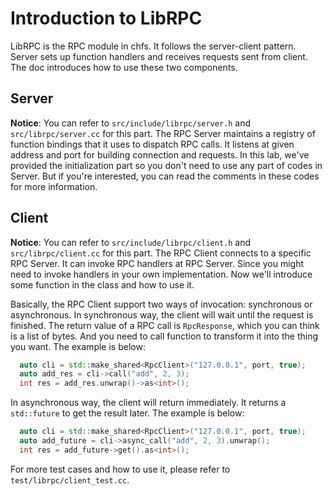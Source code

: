 # Introduction to LibRPC

LibRPC is the RPC module in chfs. It follows the server-client pattern. Server sets up function handlers and receives requests sent from client. The doc introduces how to use these two components.

## Server

**Notice**: You can refer to `src/include/librpc/server.h` and `src/librpc/server.cc` for this part.
The RPC Server maintains a registry of function bindings that it uses to dispatch RPC calls. It listens at given address and port for building connection and requests. In this lab, we've provided the initialization part so you don't need to use any part of codes in Server. But if you're interested, you can read the comments in these codes for more information.

## Client


**Notice**: You can refer to `src/include/librpc/client.h` and `src/librpc/client.cc` for this part.
The RPC Client connects to a specific RPC Server. It can invoke RPC handlers at RPC Server.
Since you might need to invoke handlers in your own implementation. Now we'll introduce some function in the class and how to use it.

Basically, the RPC Client support two ways of invocation: synchronous or asynchronous. In synchronous way, the client will wait until the request is finished. The return value of a RPC call is `RpcResponse`, which you can think is a list of bytes. And you need to call function to transform it into the thing you want. The example is below:
```cpp
  auto cli = std::make_shared<RpcClient>("127.0.0.1", port, true);
  auto add_res = cli->call("add", 2, 3);
  int res = add_res.unwrap()->as<int>();
```
In asynchronous way, the client will return immediately. It returns a `std::future` to get the result later. The example is below:
```cpp
  auto cli = std::make_shared<RpcClient>("127.0.0.1", port, true);
  auto add_future = cli->async_call("add", 2, 3).unwrap();
  int res = add_future->get().as<int>();
```
For more test cases and how to use it, please refer to `test/librpc/client_test.cc`.